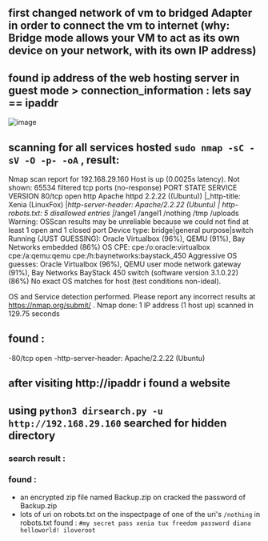 ## first changed network of vm to bridged Adapter in order to connect the vm to internet (why: Bridge mode allows your VM to act as its own device on your network, with its own IP address)

## found ip address of the web hosting server in guest mode > connection_information : lets say == ipaddr
![image](https://github.com/Netero17/S.A.I.C./assets/126668078/c8f731c2-2f3a-4f77-b1b7-3df9ebbcb474)

## scanning for all services hosted `sudo nmap -sC -sV -O -p- -oA` , result:
Nmap scan report for 192.168.29.160
Host is up (0.0025s latency).
Not shown: 65534 filtered tcp ports (no-response)
PORT   STATE SERVICE VERSION
80/tcp open  http    Apache httpd 2.2.22 ((Ubuntu))
|_http-title: Xenia (LinuxFox)
|_http-server-header: Apache/2.2.22 (Ubuntu)
| http-robots.txt: 5 disallowed entries 
|_/ange1 /angel1 /nothing /tmp /uploads
Warning: OSScan results may be unreliable because we could not find at least 1 open and 1 closed port
Device type: bridge|general purpose|switch
Running (JUST GUESSING): Oracle Virtualbox (96%), QEMU (91%), Bay Networks embedded (86%)
OS CPE: cpe:/o:oracle:virtualbox cpe:/a:qemu:qemu cpe:/h:baynetworks:baystack_450
Aggressive OS guesses: Oracle Virtualbox (96%), QEMU user mode network gateway (91%), Bay Networks BayStack 450 switch (software version 3.1.0.22) (86%)
No exact OS matches for host (test conditions non-ideal).

OS and Service detection performed. Please report any incorrect results at https://nmap.org/submit/ .
Nmap done: 1 IP address (1 host up) scanned in 129.75 seconds

## found : 
-80/tcp open
-http-server-header: Apache/2.2.22 (Ubuntu)

## after visiting http://ipaddr i found a website

## using `python3 dirsearch.py -u http://192.168.29.160` searched for hidden directory
### search result :



### found :
- an encrypted zip file named Backup.zip on
  cracked the password of Backup.zip 
- lots of uri on robots.txt
  on the inspectpage of one of the uri's `/nothing` in robots.txt found :
`#my secret pass
xenia
tux
freedom
password
diana
helloworld!
iloveroot`

  
  
  
  
